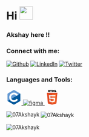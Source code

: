 # Hi <img src="https://media.giphy.com/media/hvRJCLFzcasrR4ia7z/giphy.gif" width="35px" height="35px">
### Akshay here !!

<h3 align="left">Connect with me:</h3>
<p align="left">
<p>
<a href="https://github.com/07Akshayk" target="_blank"><img alt="Github" src="https://img.shields.io/badge/GitHub-%2312100E.svg?&style=for-the-badge&logo=Github&logoColor=white" /></a>
<!-- <a href="" target="_blank"><img alt="GitLab" src="https://img.shields.io/badge/gitlab-%23181717.svg?style=for-the-badge&logo=gitlab&logoColor=white"/></a> -->
<a href="https://www.linkedin.com/in/akshayk-/" target="_blank"><img alt="LinkedIn" src="https://img.shields.io/badge/linkedin-%230077B5.svg?&style=for-the-badge&logo=linkedin&logoColor=white" /></a>    
<a href="https://twitter.com/Akshay_1031" target="_blank"><img alt="Twitter" src="https://img.shields.io/badge/Twitter-%231DA1F2.svg?style=for-the-badge&logo=Twitter&logoColor=white"/></a>

</p>



<h3 align="left">Languages and Tools:</h3>
<p align="left"> <a href="https://www.cprogramming.com/" target="_blank" rel="noreferrer"> <img src="https://raw.githubusercontent.com/devicons/devicon/master/icons/c/c-original.svg" alt="c" width="40" height="40"/> </a> <a href="https://www.figma.com/" target="_blank" rel="noreferrer"> <img src="https://www.vectorlogo.zone/logos/figma/figma-icon.svg" alt="figma" width="40" height="40"/> </a> <a href="https://www.w3.org/html/" target="_blank" rel="noreferrer"> <img src="https://raw.githubusercontent.com/devicons/devicon/master/icons/html5/html5-original-wordmark.svg" alt="html5" width="40" height="40"/> </a> </p>

<p><img align="left" src="https://github-readme-stats.vercel.app/api/top-langs?username=07Akshayk&show_icons=true&locale=en&layout=compact" alt="07Akshayk" /></p>

<p>&nbsp;<img align="center" src="https://github-readme-stats.vercel.app/api?username=07Akshayk&show_icons=true&locale=en" alt="07Akshayk" /></p>

<p><img align="center" src="https://github-readme-streak-stats.herokuapp.com/?user=07Akshayk&" alt="07Akshayk" /></p>
